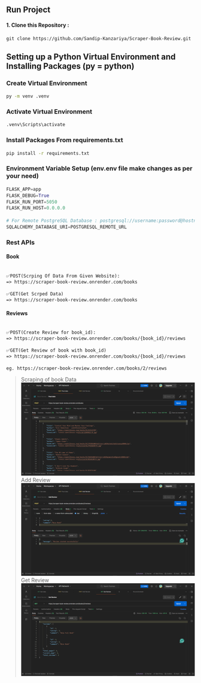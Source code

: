 
## Run Project


#### 1. Clone this Repository :

```
git clone https://github.com/Sandip-Kanzariya/Scraper-Book-Review.git
```

## Setting up a Python Virtual Environment and Installing Packages (py = python)

### Create Virtual Environment

```bash
py -m venv .venv
```

### Activate Virtual Environment

```bash
.venv\Scripts\activate
```

### Install Packages From requirements.txt

```bash
pip install -r requirements.txt
```

### Environment Variable Setup (env.env file make changes as per your need)
```py
FLASK_APP=app
FLASK_DEBUG=True
FLASK_RUN_PORT=5050
FLASK_RUN_HOST=0.0.0.0

# For Remote PostgreSQL Database : postgresql://username:password@hostname:port/database_name
SQLALCHEMY_DATABASE_URI=POSTGRESQL_REMOTE_URL
```

### Rest APIs

#### Book 
```

✅POST(Scrping Of Data From Given Website):
=> https://scraper-book-review.onrender.com/books  

✅GET(Get Scrped Data) 
=> https://scraper-book-review.onrender.com/books 
```

#### Reviews
```

✅POST(Create Review for book_id):
=> https://scraper-book-review.onrender.com/books/{book_id}/reviews  

✅GET(Get Review of book with book_id) 
=> https://scraper-book-review.onrender.com/books/{book_id}/reviews

eg. https://scraper-book-review.onrender.com/books/2/reviews
```

>Scraping of book Data
![alt text](images/image.png) 
> Add Review
![alt text](images/image-1.png)
>Get Review 
![alt text](images/image-2.png)